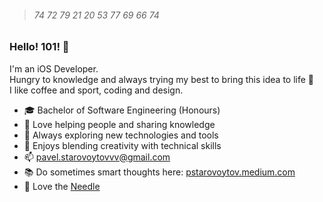 > ###### 74 72 79 21 20 53 77 69 66 74
### Hello! 101! 👋

I'm an iOS Developer.
<br>
Hungry to knowledge and always trying my best to bring this idea to life 🤩
<br>
I like coffee and sport, coding and design.
<br>

- 🎓 Bachelor of Software Engineering (Honours)
- 🌟 Love helping people and sharing knowledge
- 🚀 Always exploring new technologies and tools
- 🎨 Enjoys blending creativity with technical skills
- 📫 pavel.starovoytovvv@gmail.com
- 📚 Do sometimes smart thoughts here: [pstarovoytov.medium.com](https://pstarovoytov.medium.com)
- 🖤 Love the [Needle](https://github.com/uber/needle)
